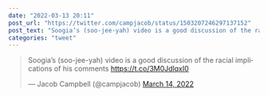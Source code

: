 ```yaml
---
date: "2022-03-13 20:11"
post_url: "https://twitter.com/campjacob/status/1503207246297137152"
post_text: "Soogia’s (soo-jee-yah) video is a good discussion of the racial implications of his comments https://t.co/3M0JdlqxI0"
categories: "tweet"
---
```


<blockquote class="twitter-tweet"><p lang="en" dir="ltr">Soogia’s (soo-jee-yah) video is a good discussion of the racial implications of his comments <a href="https://t.co/3M0JdlqxI0">https://t.co/3M0JdlqxI0</a></p>&mdash; Jacob Campbell (@campjacob) <a href="https://twitter.com/campjacob/status/1503207246297137152?ref_src=twsrc%5Etfw">March 14, 2022</a></blockquote> <script async src="https://platform.twitter.com/widgets.js" charset="utf-8"></script> 
